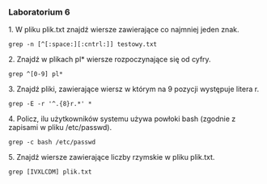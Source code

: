 ### Laboratorium 6

1\. W pliku plik.txt znajdź wiersze zawierające co najmniej jeden znak.
```
grep -n [^[:space:][:cntrl:]] testowy.txt
```
2\. Znajdź w plikach pl* wiersze rozpoczynające się od cyfry.
```
grep ^[0-9] pl*
```
3\. Znajdź pliki, zawierające wiersz w którym na 9 pozycji występuje litera r.
```
grep -E -r '^.{8}r.*' *
```

4\. Policz, ilu użytkowników systemu używa powłoki bash (zgodnie z zapisami w pliku /etc/passwd).
```
grep -c bash /etc/passwd
```
5\. Znajdź wiersze zawierające liczby rzymskie w pliku plik.txt.
```
grep [IVXLCDM] plik.txt
```
